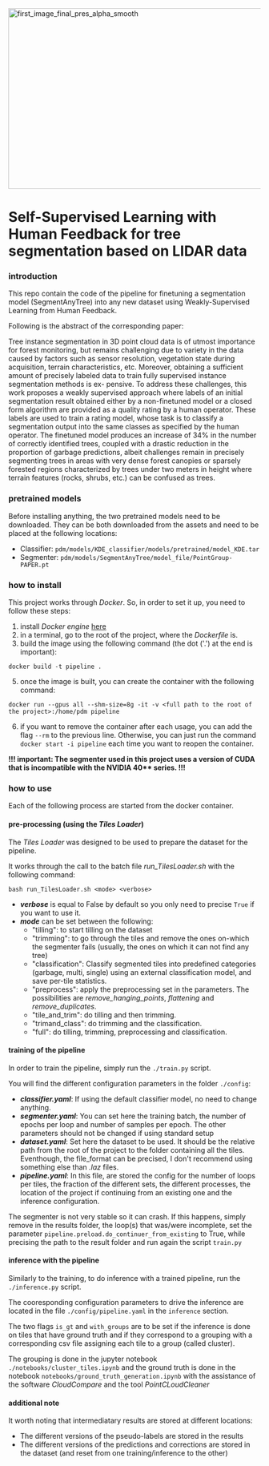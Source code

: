 <img width="810" height="361" alt="first_image_final_pres_alpha_smooth" src="https://github.com/user-attachments/assets/ce758614-4bb1-4b9a-ab02-5cbc0dc334ff" />

# Self-Supervised Learning with Human Feedback for tree segmentation based on LIDAR data

### introduction
This repo contain the code of the pipeline for finetuning a segmentation model (SegmentAnyTree) into any new dataset using Weakly-Supervised Learning from Human Feedback.

Following is the abstract of the corresponding paper:

Tree instance segmentation in 3D point cloud data is of utmost importance for forest monitoring, but remains challenging due
to variety in the data caused by factors such as sensor resolution, vegetation state during acquisition, terrain characteristics, etc.
Moreover, obtaining a sufficient amount of precisely labeled data to train fully supervised instance segmentation methods is ex-
pensive. To address these challenges, this work proposes a weakly supervised approach where labels of an initial segmentation
result obtained either by a non-finetuned model or a closed form algorithm are provided as a quality rating by a human operator.
These labels are used to train a rating model, whose task is to classify a segmentation output into the same classes as specified by
the human operator. The finetuned model produces an increase of 34% in the number of correctly identified trees, coupled with a
drastic reduction in the proportion of garbage predictions, albeit challenges remain in precisely segmenting trees in areas with very
dense forest canopies or sparsely forested regions characterized by trees under two meters in height where terrain features (rocks,
shrubs, etc.) can be confused as trees.

### pretrained models
Before installing anything, the two pretrained models need to be downloaded. They can be both downloaded from the assets and need to be placed at the following locations:
- Classifier: `pdm/models/KDE_classifier/models/pretrained/model_KDE.tar`
- Segmenter: `pdm/models/SegmentAnyTree/model_file/PointGroup-PAPER.pt`

### how to install
This project works through _Docker_. So, in order to set it up, you need to follow these steps:
1) install _Docker engine_ [here](https://docs.docker.com/engine/install/)
2) in a terminal, go to the root of the project, where the _Dockerfile_ is.
3) build the image using the following command (the dot ('.') at the end is important):
```
docker build -t pipeline .
```
5) once the image is built, you can create the container with the following command:
```
docker run --gpus all --shm-size=8g -it -v <full path to the root of the project>:/home/pdm pipeline
```
6) if you want to remove the container after each usage, you can add the flag `--rm` to the previous line. Otherwise, you can just run the command `docker start -i pipeline` each time you want to reopen the container.

**!!! important: The segmenter used in this project uses a version of CUDA that is incompatible with the NVIDIA 40\*\* series. !!!**

### how to use
Each of the following process are started from the docker container.

#### pre-processing (using the _Tiles Loader_)
The _Tiles Loader_ was designed to be used to prepare the dataset for the pipeline.

It works through the call to the batch file _run_TilesLoader.sh_ with the following command:
```
bash run_TilesLoader.sh <mode> <verbose>
```
- **_verbose_** is equal to False by default so you only need to precise `True` if you want to use it.
- **_mode_** can be set between the following:
    - "tilling": to start tilling on the dataset
    - "trimming": to go through the tiles and remove the ones on-which the segmenter fails (usually, the ones on which it can not find any tree)
    - "classification": Classify segmented tiles into predefined categories (garbage, multi, single) using an external classification model, and save per-tile statistics.
    - "preprocess": apply the preprocessing set in the parameters. The possibilities are _remove_hanging_points_, _flattening_ and _remove_duplicates_.
    - "tile_and_trim": do tilling and then trimming.
    - "trimand_class": do trimming and the classification.
    - "full": do tilling, trimming, preprocessing and classification.

#### training of the pipeline
In order to train the pipeline, simply run the `./train.py` script.

You will find the different configuration parameters in the folder `./config`:
- _**classifier.yaml**_: If using the default classifier model, no need to change anything.
- _**segmenter.yaml**_: You can set here the training batch, the number of epochs per loop and number of samples per epoch. The other parameters should not be changed if using standard setup
- _**dataset.yaml**_: Set here the dataset to be used. It should be the relative path from  the root of the project to the folder containing all the tiles. Eventhough, the file_format can be precised, I don't recommend using something else than _.laz_ files.
- _**pipeline.yaml**_: In this file, are stored the config for the number of loops per tiles, the fraction of the different sets, the different processes, the location of the project if continuing from an existing one and the inference configuration.

The segmenter is not very stable so it can crash. If this happens, simply remove in the results folder, the loop(s) that was/were incomplete, set the parameter `pipeline.preload.do_continuer_from_existing` to True, while precising the path to the result folder and run again the script `train.py`

#### inference with the pipeline
Similarly to the training, to do inference with a trained pipeline, run the `./inference.py` script.

The cooresponding configuration parameters to drive the inference are located in the file `./config/pipeline.yaml` in the `inference` section. 

The two flags `is_gt` and `with_groups` are to be set if the inference is done on tiles that have ground truth and if they correspond to a grouping with a corresponding csv file assigning each tile to a group (called cluster).

The grouping is done in the jupyter notebook `./notebooks/cluster_tiles.ipynb` and the ground truth is done in the notebook `notebooks/ground_truth_generation.ipynb` with the assistance of the software _CloudCompare_ and the tool _PointCLoudCleaner_

#### additional note
It worth noting that intermediatary results are stored at different locations:
- The different versions of the pseudo-labels are stored in the results
- The different versions of the predictions and corrections are stored in the dataset (and reset from one training/inference to the other)
